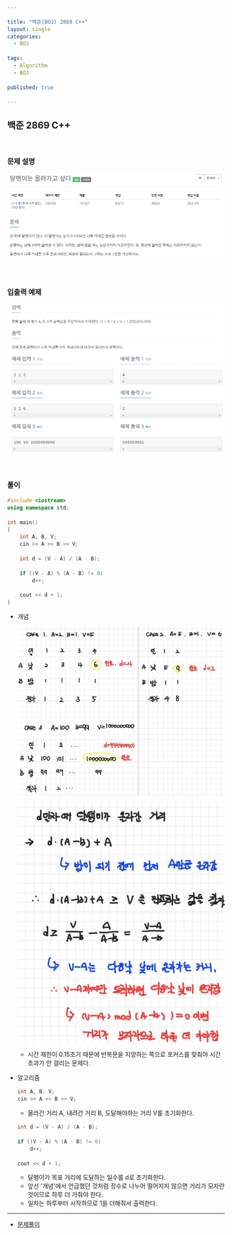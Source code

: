 ```yaml
---

title: "백준(BOJ) 2869 C++"
layout: single
categories:
  - BOJ

tags:
  - Algorithm
  - BOJ

published: true

---
```


## 백준 2869 C++

<br>

### 문제 설명

![image-20221228111813564](/assets/images/2022-12-28-BOJ2869/image-20221228111813564.png)

<br>

### 입출력 예제

![image-20221228111826564](/assets/images/2022-12-28-BOJ2869/image-20221228111826564.png)

<br>

### 풀이

```cpp
#include <iostream>
using namespace std;

int main()
{
	int A, B, V;
	cin >> A >> B >> V;

	int d = (V - A) / (A - B);
	
	if ((V - A) % (A - B) != 0)
		d++;

	cout << d + 1;
}

```

- 개념
  
  ![image-20221228113457588](/assets/images/2022-12-28-BOJ2869/image-20221228113457588.png)
  
  ![image-20221228113836503](/assets/images/2022-12-28-BOJ2869/image-20221228113836503.png)
  
  - 시간 제한이 0.15초기 때문에 반복문을 지양하는 쪽으로 포커스를 맞춰야 시간 초과가 안 걸리는 문제다.
  
- 알고리즘

  ```cpp
  int A, B, V;
  cin >> A >> B >> V;
  ```
  
  - 올라간 거리 A, 내려간 거리 B, 도달해야하는 거리 V를 초기화한다.
  
  ```cpp
  int d = (V - A) / (A - B);
  
  if ((V - A) % (A - B) != 0)
      d++;
  
  cout << d + 1;
  ```
  
  - 달팽이가 목표 거리에 도달하는 일수를 d로 초기화한다.
  - 앞선 '개념'에서 언급했던 것처럼 정수로 나누어 떨어지지 않으면 거리가 모자란 것이므로 하루 더 가줘야 한다.
  - 일차는 하루부터 시작하므로 1을 더해줘서 출력한다.
  

---

- [문제풀이](https://www.acmicpc.net/user/malove8466)

